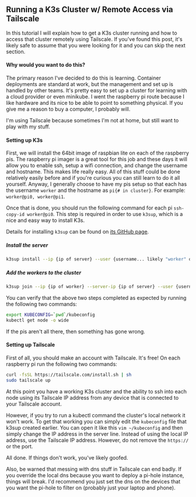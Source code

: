 ## Running a K3s Cluster w/ Remote Access via Tailscale

In this tutorial I will explain how to get a K3s cluster running and how to access that cluster remotely using Tailscale. If you've found this post, it's likely safe to assume that you were looking for it and you can skip the next section. 

#### Why would you want to do this?

The primary reason I've decided to do this is learning. Container deployments are standard at work, but the management and set up is handled by other teams. It's pretty easy to set up a cluster for learning with a cloud provider or even minikube. I went the raspberry pi route because I like hardware and its nice to be able to point to something physical. If you give me a reason to buy a computer, I probably will. 

I'm using Tailscale because sometimes I'm not at home, but still want to play with my stuff. 

#### Setting up K3s

First, we will install the 64bit image of raspbian lite on each of the raspberry pis. The raspberry pi imager is a great tool for this job and these days it will allow you to enable ssh, setup a wifi connection, and change the username and hostname. This makes life really easy. All of this stuff could be done relatively easily before and if you're curious you can still learn to do it all yourself. Anyway, I generally choose to have my pis setup so that each has the username `worker` and the hostname as `pi{# in cluster}`. For example: `worker@pi0, worker@pi1`. 

Once that is done, you should run the following command for each pi `ssh-copy-id worker@pi0`. This step is required in order to use `k3sup`, which is a nice and easy way to install K3s.

Details for installing `k3sup` can be found on [its GitHub page](https://github.com/alexellis/k3sup). 

##### Install the server

```bash
k3sup install --ip {ip of server} --user {username... likely "worker" or "master"}
```

##### Add the workers to the cluster

```bash
k3sup join --ip {ip of worker} --server-ip {ip of server} --user {username of worker}
```

You can verify that the above two steps completed as expected by running the following two commands: 

```bash
export KUBECONFIG=`pwd`/kubeconfig
kubectl get node -o wide
```

If the pis aren't all there, then something has gone wrong. 

#### Setting up Tailscale

First of all, you should make an account with Tailscale. It's free! On each raspberry pi run the following two commands: 

```bash
curl -fsSL https://tailscale.com/install.sh | sh
sudo tailscale up
```

At this point you have a working K3s cluster and the ability to ssh into each node using its Tailscale IP address from any device that is connected to your Tailscale account.

However, if you try to run a kubectl command the cluster's local network it won't work. To get that working you can simply edit the `kubeconfig` file that k3sup created earlier. You can open it like this `vim ~/kubeconfig` and then simply change the IP address in the server line. Instead of using the local IP address, use the Tailscale IP address. However, do not remove the `https://` or the port. 

All done. If things don't work, you've likely goofed. 

Also, be warned that messing with dns stuff in Tailscale can end badly. If you override the local dns because you want to deploy a pi-hole instance, things will break. I'd recommend you just set the dns on the devices that you want the pi-hole to filter on (probably just your laptop and phone). 



